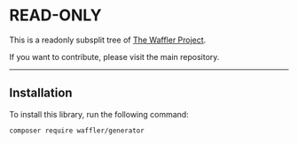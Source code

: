 # READ-ONLY
This is a readonly subsplit tree of [The Waffler Project](https://github.com/waffler-io/waffler).

If you want to contribute, please visit the main repository.

---

## Installation
To install this library, run the following command:

```shell
composer require waffler/generator
```


